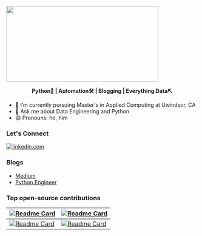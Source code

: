 <p align="left"><img src=https://media1.tenor.com/images/25de5ae4b3a35de905166d6a8cc92411/tenor.gif?itemid=13245309 width="400" height="200"></p>

<b><p align="center">Python🐍 | Automation🛠 | Blogging | Everything Data⛏</p></b>


- 🌱 I’m currently pursuing Master's in Applied Computing at Uwindsor, CA
- 💬 Ask me about Data Engineering and Python
- 😄 Pronouns: he, him

### Let's Connect 

[![linkedin.com](https://img.shields.io/badge/LinkedIn-0077B5?style=for-the-badge&logo=linkedin&logoColor=white)](https://www.linkedin.com/in/pratik-choudhari/) 

### Blogs
- [Medium](https://pratik-choudhari.medium.com/)
- [Python Engineer](https://www.python-engineer.com/authors/pratik/)

### Top open-source contributions

[![Readme Card](https://github-readme-stats.vercel.app/api/pin/?username=pratik-choudhari&repo=AlgoCode)](https://github.com/pratik-choudhari/AlgoCode) | [![Readme Card](https://github-readme-stats.vercel.app/api/pin/?username=DarshanDeshpande&repo=Scrapera)](https://github.com/DarshanDeshpande/Scrapera)
-- | --
[![Readme Card](https://github-readme-stats.vercel.app/api/pin/?username=pratik-choudhari&repo=docker-guide)](https://github.com/pratik-choudhari/docker-guide) |   [![Readme Card](https://github-readme-stats.vercel.app/api/pin/?username=pratik-choudhari&repo=StockNotify)](https://github.com/pratik-choudhari/StockNotify)


